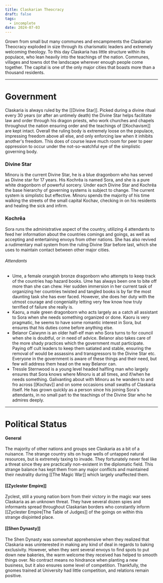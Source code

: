 ```yaml
---
title: Claskarian Theocracy
draft: false
tags:
  - incomplete
date: 2024-07-03
---
```


Grown from small but many communes and encampments the Claskarian Theocracy exploded in size through its charismatic leaders and extremely welcoming theology. To this day Claskaria has little structure within its populace, who lean heavily into the teachings of the nation. Communes, villages and towns dot the landscape wherever enough people come together. The capital is one of the only major cities that boasts more than a thousand residents.

---

# Government
Claskaria is always ruled by the [[Divine Star]]. Picked during a divine ritual every 30 years (or after an untimely death) the Divine Star helps facilitate law and order through his dragon priests, who work churches and chapels throughout the nation ensuring order and the teachings of [[Kochavism]] are kept intact. Overall the ruling body is extremely loose on the populace, impressing freedom above all else, and only enforcing law when it inhibits another's freedom. This does of course leave much room for peer to peer oppression to occur under the not-so-watchful eye of the simplistic governing body.
### Divine Star
Minoru is the current Divine Star, he is a blue dragonborn who has served as Divine star for 17 years. His Kochrêa is named Sora, and she is a pure white dragonborn of powerful sorcery. Under each Divine Star and Kochrêa the base hierarchy of governing systems is subject to change. The current system is simplistic but effective. 
Minoru spends the majority of his time walking the streets of the small capital Kochav, checking in on his residents and healing the sick and infirm. 
### Kochrêa
Sora runs the administrative aspect of the country, utilizing 4 attendants to feed her information about the countries comings and goings, as well as accepting and entertaining envoys from other nations. She has also revived a rudimentary mail system from the ruling Divine Star before last, which she uses to maintain contact between other major cities.
###### Attendants
- Ume, a female orangish bronze dragonborn who attempts to keep track of the countries hap hazard books.
	 Ume has always been one to bite off more than she can chew. Her sudden immersion in her current task of organizing her countries twisted and tangled books is by far the most daunting task she has ever faced. However, she does her duty with the utmost courage and congeniality letting very few know how truly terrified of failure she really is.
- Kaoru, a male green dragonborn who acts largely as a catch all assistant to Sora when she needs something organized or done.
	 Kaoru is very pragmatic, he seems to have some romantic interest in Sora, but ensures that his duties come before anything else. 
- Belanor Caiwynn is an older half-elf man who Sora turns to for council when she is doubtful, or in need of advice. 
	 Belanor also takes care of the more shady practices which the government must participate. Paying off cult leaders to keep them satiated and stable, ensuring the removal of would be assassins and transgressors to the Divine Star etc. Everyone in the government is aware of these things and their need, but few will address them head on the way Belanor can. 
- Tressle Sternwood is a young level headed halfling man who largely ensures that Sora knows where Minoru is at all times, and if/when he needs something.
	 Galivanting about with Minoru as he wanders to and fro across [[Kochav]] and on some occasions small swaths of Claskaria itself. He has grown quickly as a person since his joining Sora's attendants, in no small part to the teachings of the Divine Star who he admires deeply.

---

# Political Status
#### General
The majority of other nations and groups see Claskaria as a bit of a nuisance. The strange country sits on huge wells of untapped natural resources, but is extremely taxing to invade. They fortunately never feel like a threat since they are practically non-existent in the diplomatic field. This strange balance has kept them from any major conflicts and maintained their neutrality during [[The Magic War]] which largely unaffected them.
#### [[Zyclester Empire]]
Zyclest, still a young nation born from their victory in the magic war sees Claskaria as an unknown threat. They have several dozen spies and informants spread throughout Claskarian borders who constantly inform [[Zyclester Empire|The Table of Judges]] of the goings on within this strange disjointed place.
#### [[Shen Dynasty]]
The Shen Dynasty was somewhat apprehensive when they realized that Claskaria was uninterested in making any kind of deal in regards to baking exclusivity. However, when they sent several envoys to find spots to put down new bakeries, the warm welcome they received has helped to smooth things over. No contract means no hindrance when planting a new business, but it also ensures some level of competition. Thankfully, the gnomes trained at University had little competition, and relations remain positive.